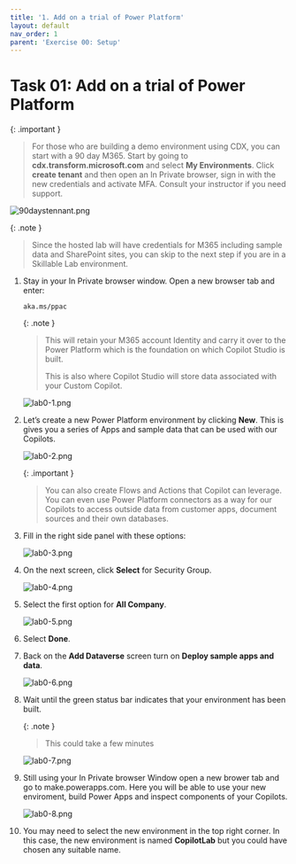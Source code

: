```yaml
---
title: '1. Add on a trial of Power Platform'
layout: default
nav_order: 1
parent: 'Exercise 00: Setup'
---
```


# Task 01: Add on a trial of Power Platform

{: .important }
> For those who are building a demo environment using CDX, you can start with a 90 day M365. Start by going to **cdx.transform.microsoft.com** and select **My Environments**. Click **create tenant** and then open an In Private browser, sign in with the new credentials and activate MFA.  Consult your instructor if you need support. 

![90daystennant.png](../../media/90daystennant.png) 

{: .note }
> Since the hosted lab will have credentials for M365 including sample data and SharePoint sites, you can skip to the next step if you are in a Skillable Lab environment.

1.	Stay in your In Private browser window. Open a new browser tab and enter: 
    ```
    aka.ms/ppac
    ```
    
    {: .note }
    > This will retain your M365 account Identity and carry it over to the Power Platform which is the foundation on which Copilot Studio is built.
    >
    > This is also where Copilot Studio will store data associated with your Custom Copilot.

    ![lab0-1.png](../../media/lab0-1.png) 


1.	Let’s create a new Power Platform environment by clicking **New**. This is gives you a series of Apps and sample data that can be used with our Copilots. 

    ![lab0-2.png](../../media/lab0-2.png) 

    {: .important }
    > You can also create Flows and Actions that Copilot can leverage. You can even use Power Platform connectors as a way for our Copilots to access outside data from customer apps, document sources and their own databases.

1.	Fill in the right side panel with these options:

    ![lab0-3.png](../../media/lab0-3.png) 

1.	On the next screen, click **Select** for Security Group.

    ![lab0-4.png](../../media/lab0-4.png) 

1.	Select the first option for **All Company**.

    ![lab0-5.png](../../media/lab0-5.png) 

1.	Select **Done**.

1.	Back on the **Add Dataverse** screen turn on **Deploy sample apps and data**. 

    ![lab0-6.png](../../media/lab0-6.png) 

1.	Wait until the green status bar indicates that your environment has been built.  

    {: .note }
    > This could take a few minutes  

    ![lab0-7.png](../../media/lab0-7.png) 

1.	Still using your In Private browser Window open a new brower tab and go to make.powerapps.com. Here you will be able to use your new enviroment, build Power Apps and inspect components of your Copilots.

    ![lab0-8.png](../../media/lab0-8.png) 

1.	You may need to select the new environment in the top right corner. In this case, the new environment is named **CopilotLab** but you could have chosen any suitable name.
